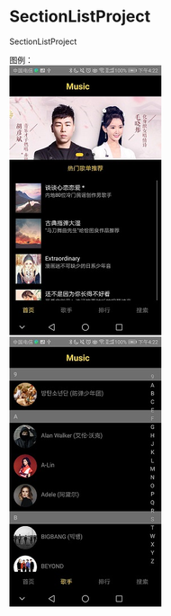 # SectionListProject
SectionListProject

图例：<br />
<img  src="https://github.com/wanwantang0220/SectionListProject/blob/master/image/20180410171139.jpg"/> 
<img  src="https://github.com/wanwantang0220/SectionListProject/blob/master/image/20180410171146.jpg"/> 

